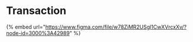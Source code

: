 # Transaction

{% embed url="https://www.figma.com/file/w78ZiMR2USgl1CwXVrcxXv/?node-id=3000%3A42989" %}



